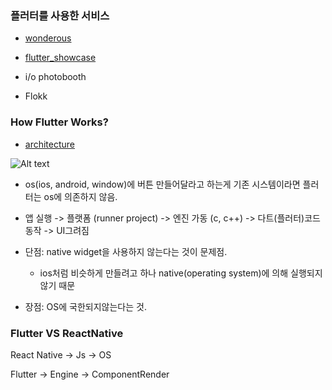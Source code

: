 ### 플러터를 사용한 서비스

- [wonderous](https://flutter.gskinner.com/wonderous/)

- [flutter_showcase](https://flutter.dev/showcase)

- i/o photobooth

- Flokk

### How Flutter Works?

- [architecture](https://docs.flutter.dev/resources/architectural-overview)

![Alt text](https://docs.flutter.dev/assets/images/docs/arch-overview/archdiagram.png)

- os(ios, android, window)에 버튼 만들어달라고 하는게 기존 시스템이라면 플러터는 os에 의존하지 않음.

- 앱 실행 -> 플랫폼 (runner project) -> 엔진 가동 (c, c++) -> 다트(플러터)코드 동작 -> UI그려짐

- 단점: native widget을 사용하지 않는다는 것이 문제점.

  - ios처럼 비슷하게 만들려고 하나 native(operating system)에 의해 실행되지 않기 때문

- 장점: OS에 국한되지않는다는 것.

### Flutter VS ReactNative

React Native -> Js -> OS

Flutter -> Engine -> ComponentRender
